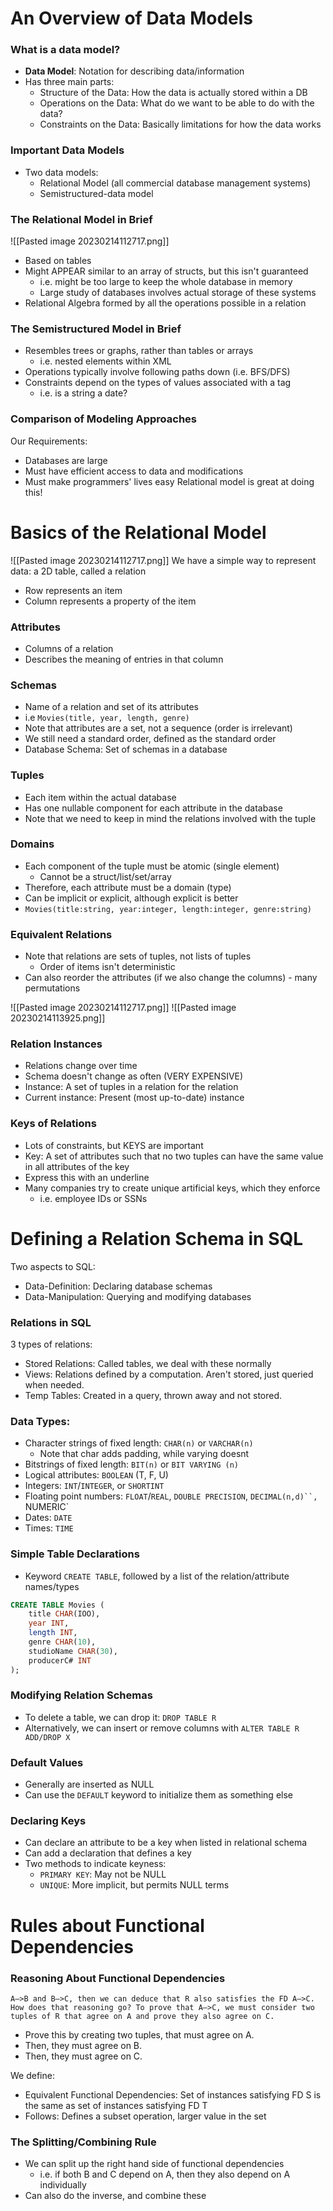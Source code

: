 
# An Overview of Data Models

### What is a data model?
- **Data Model**: Notation for describing data/information
- Has three main parts:
	- Structure of the Data: How the data is actually stored within a DB
	- Operations on the Data: What do we want to be able to do with the data?
	- Constraints on the Data: Basically limitations for how the data works

### Important Data Models
- Two data models:
	- Relational Model (all commercial database management systems)
	- Semistructured-data model

### The Relational Model in Brief
![[Pasted image 20230214112717.png]]
- Based on tables
- Might APPEAR similar to an array of structs, but this isn't guaranteed
	- i.e. might be too large to keep the whole database in memory
	- Large study of databases involves actual storage of these systems
- Relational Algebra formed  by all the operations possible in a relation

### The Semistructured Model in Brief
- Resembles trees or graphs, rather than tables or arrays
	- i.e. nested elements within XML
- Operations typically involve following paths down (i.e. BFS/DFS)
- Constraints depend on the types of values associated with a tag
	- i.e. is a string a date?

### Comparison of Modeling Approaches
Our Requirements:
- Databases are large
- Must have efficient access to data and modifications
- Must make programmers' lives easy
Relational model is great at doing this!

# Basics of the Relational Model
![[Pasted image 20230214112717.png]]
We have a simple way to represent data: a 2D table, called a relation
- Row represents an item
- Column represents a property of the item

### Attributes
- Columns of a relation
- Describes the meaning of entries in that column

### Schemas
- Name of a relation and set of its attributes
- i.e  `Movies(title, year, length, genre)`
- Note that attributes are a set, not a sequence (order is irrelevant)
- We still need a standard order, defined as the standard order
- Database Schema: Set of schemas in a database

### Tuples
- Each item within the actual database
- Has one nullable component for each attribute in the database
- Note that we need to keep in mind the relations involved with the tuple

### Domains 
- Each component of the tuple must be atomic (single element)
	- Cannot be a struct/list/set/array
- Therefore, each attribute must be a domain (type)
- Can be implicit or explicit, although explicit is better
- `Movies(title:string, year:integer, length:integer, genre:string)`

### Equivalent Relations
- Note that relations are sets of tuples, not lists of tuples
	- Order of items isn't deterministic
- Can also reorder the attributes (if we also change the columns) - many permutations

![[Pasted image 20230214112717.png]]
![[Pasted image 20230214113925.png]]

### Relation Instances
- Relations change over time
- Schema doesn't change as often (VERY EXPENSIVE)
- Instance: A set of tuples in a relation for the relation
- Current instance: Present (most up-to-date) instance

### Keys of Relations
- Lots of constraints, but KEYS are important
- Key: A set of attributes such that no two tuples can have the same value in all attributes of the key
- Express this with an underline
- Many companies try to create unique artificial keys, which they enforce 
	- i.e. employee IDs or SSNs


# Defining a Relation Schema in SQL
Two aspects to SQL:
- Data-Definition: Declaring database schemas
- Data-Manipulation: Querying and modifying databases

### Relations in SQL
3 types of relations:
- Stored Relations: Called tables, we deal with these normally
- Views: Relations defined by a computation. Aren't stored, just queried when needed.
- Temp Tables: Created in a query, thrown away and not stored.

### Data Types:
- Character strings of fixed length: `CHAR(n)` or `VARCHAR(n)`
	- Note that char adds padding, while varying doesnt
- Bitstrings of fixed length: `BIT(n)` or `BIT VARYING (n)`
- Logical attributes: `BOOLEAN` (T, F, U)
- Integers: `INT`/`INTEGER`, or `SHORTINT`
- Floating point numbers: `FLOAT`/`REAL`, `DOUBLE PRECISION`, `DECIMAL(n,d)``, `NUMERIC`
- Dates: `DATE`
- Times: `TIME`

### Simple Table Declarations
- Keyword `CREATE TABLE`, followed by a list of the relation/attribute names/types
```SQL
CREATE TABLE Movies (
	title CHAR(IOO),
	year INT,
	length INT,
	genre CHAR(10),
	studioName CHAR(30),
	producerC# INT
);
```

### Modifying Relation Schemas
- To delete a table, we can drop it: `DROP TABLE R`
- Alternatively, we can insert or remove columns with `ALTER TABLE R ADD/DROP X`

### Default Values
- Generally are inserted as NULL
- Can use the `DEFAULT` keyword to initialize them as something else

### Declaring Keys
- Can declare an attribute to be a key when listed in relational schema
- Can add a declaration that defines a key
- Two methods to indicate keyness:
	- `PRIMARY KEY`: May not be NULL
	- `UNIQUE`: More implicit, but permits NULL terms

#  Rules about Functional Dependencies

### Reasoning About Functional Dependencies
```If we are told that a relation R(A, B, C) satisfies the FD’s
A—>B and B—>C, then we can deduce that R also satisfies the FD A—>C.
How does that reasoning go? To prove that A—>C, we must consider two
tuples of R that agree on A and prove they also agree on C.
```

- Prove this by creating two tuples, that must agree on A.
- Then, they must agree on B.
- Then, they must agree on C.

We define:
- Equivalent Functional Dependencies: Set of instances satisfying FD S is the same as set of instances satisfying FD T
- Follows: Defines a subset operation, larger value in the set

### The Splitting/Combining Rule
- We can split up the right hand side of functional dependencies
	- i.e. if both B and C depend on A, then they also depend on A individually
- Can also do the inverse, and combine these